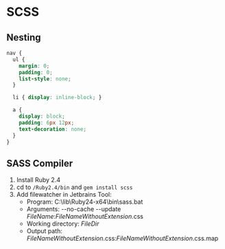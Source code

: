 
# SCSS
## Nesting

```css
nav {
  ul {
    margin: 0;
    padding: 0;
    list-style: none;
  }

  li { display: inline-block; }

  a {
    display: block;
    padding: 6px 12px;
    text-decoration: none;
  }
}

```


## SASS Compiler

1. Install Ruby 2.4
2. cd to `/Ruby2.4/bin` and `gem install scss`
3. Add filewatcher in Jetbrains Tool:
	- Program: C:\lib\Ruby24-x64\bin\sass.bat
	- Arguments: --no-cache --update $FileName$:$FileNameWithoutExtension$.css
	- Working directory: $FileDir$
	- Output path: $FileNameWithoutExtension$.css:$FileNameWithoutExtension$.css.map